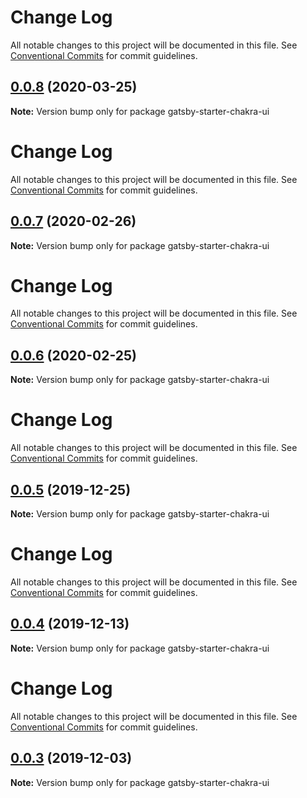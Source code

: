 # Change Log

All notable changes to this project will be documented in this file. See
[Conventional Commits](https://conventionalcommits.org) for commit guidelines.

## [0.0.8](/compare/gatsby-starter-chakra-ui@0.0.7...gatsby-starter-chakra-ui@0.0.8) (2020-03-25)

**Note:** Version bump only for package gatsby-starter-chakra-ui

# Change Log

All notable changes to this project will be documented in this file. See
[Conventional Commits](https://conventionalcommits.org) for commit guidelines.

## [0.0.7](/compare/gatsby-starter-chakra-ui@0.0.6...gatsby-starter-chakra-ui@0.0.7) (2020-02-26)

**Note:** Version bump only for package gatsby-starter-chakra-ui

# Change Log

All notable changes to this project will be documented in this file. See
[Conventional Commits](https://conventionalcommits.org) for commit guidelines.

## [0.0.6](/compare/gatsby-starter-chakra-ui@0.0.5...gatsby-starter-chakra-ui@0.0.6) (2020-02-25)

**Note:** Version bump only for package gatsby-starter-chakra-ui

# Change Log

All notable changes to this project will be documented in this file. See
[Conventional Commits](https://conventionalcommits.org) for commit guidelines.

## [0.0.5](/compare/gatsby-starter-chakra-ui@0.0.4...gatsby-starter-chakra-ui@0.0.5) (2019-12-25)

**Note:** Version bump only for package gatsby-starter-chakra-ui

# Change Log

All notable changes to this project will be documented in this file. See
[Conventional Commits](https://conventionalcommits.org) for commit guidelines.

## [0.0.4](/compare/gatsby-starter-chakra-ui@0.0.3...gatsby-starter-chakra-ui@0.0.4) (2019-12-13)

**Note:** Version bump only for package gatsby-starter-chakra-ui

# Change Log

All notable changes to this project will be documented in this file. See
[Conventional Commits](https://conventionalcommits.org) for commit guidelines.

## [0.0.3](/compare/gatsby-starter-chakra-ui@0.0.2...gatsby-starter-chakra-ui@0.0.3) (2019-12-03)

**Note:** Version bump only for package gatsby-starter-chakra-ui
